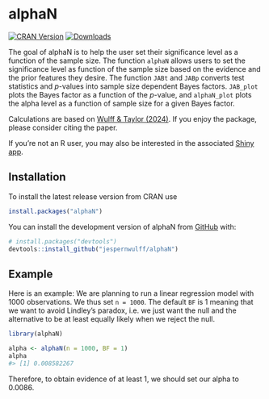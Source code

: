 
<!-- README.md is generated from README.Rmd. Please edit that file -->

# alphaN

<!-- badges: start -->

[![CRAN
Version](https://www.r-pkg.org/badges/version/alphaN)](https://cran.r-project.org/package=alphaN)
[![Downloads](https://cranlogs.r-pkg.org/badges/alphaN?color=brightgreen)](https://CRAN.R-project.org/package=alphaN)
<!-- badges: end -->

The goal of alphaN is to help the user set their significance level as a
function of the sample size. The function `alphaN` allows users to set
the significance level as function of the sample size based on the
evidence and the prior features they desire. The function `JABt` and
`JABp` converts test statistics and $p$-values into sample size
dependent Bayes factors. `JAB_plot` plots the Bayes factor as a function
of the $p$-value, and `alphaN_plot` plots the alpha level as a function
of sample size for a given Bayes factor.

Calculations are based on [Wulff & Taylor
(2024)](https://journals.sagepub.com/doi/10.1177/14761270231214429). If
you enjoy the package, please consider citing the paper.

If you’re not an R user, you may also be interested in the associated
[Shiny app](https://crossvalidated.shinyapps.io/alphaN/).

## Installation

To install the latest release version from CRAN use

``` r
install.packages("alphaN")
```

You can install the development version of alphaN from
[GitHub](https://github.com/) with:

``` r
# install.packages("devtools")
devtools::install_github("jespernwulff/alphaN")
```

## Example

Here is an example: We are planning to run a linear regression model
with 1000 observations. We thus set `n = 1000`. The default `BF` is 1
meaning that we want to avoid Lindley’s paradox, i.e. we just want the
null and the alternative to be at least equally likely when we reject
the null.

``` r
library(alphaN)

alpha <- alphaN(n = 1000, BF = 1)
alpha
#> [1] 0.008582267
```

Therefore, to obtain evidence of at least 1, we should set our alpha to
0.0086.
